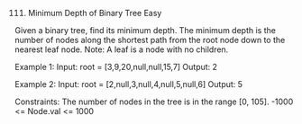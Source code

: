 111. Minimum Depth of Binary Tree
Easy

Given a binary tree, find its minimum depth.
The minimum depth is the number of nodes along the shortest path from the root node down to the nearest leaf node.
Note: A leaf is a node with no children. 

Example 1:
Input: root = [3,9,20,null,null,15,7]
Output: 2

Example 2:
Input: root = [2,null,3,null,4,null,5,null,6]
Output: 5
 
Constraints:
The number of nodes in the tree is in the range [0, 105].
-1000 <= Node.val <= 1000
